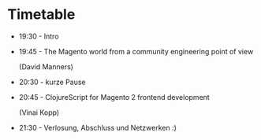 # Timetable

* 19:30 - Intro
* 19:45 - The Magento world from a community engineering point of view

   (David Manners)
* 20:30 - kurze Pause
* 20:45 - ClojureScript for Magento 2 frontend development

   (Vinai Kopp)
* 21:30 - Verlosung, Abschluss und Netzwerken :)
